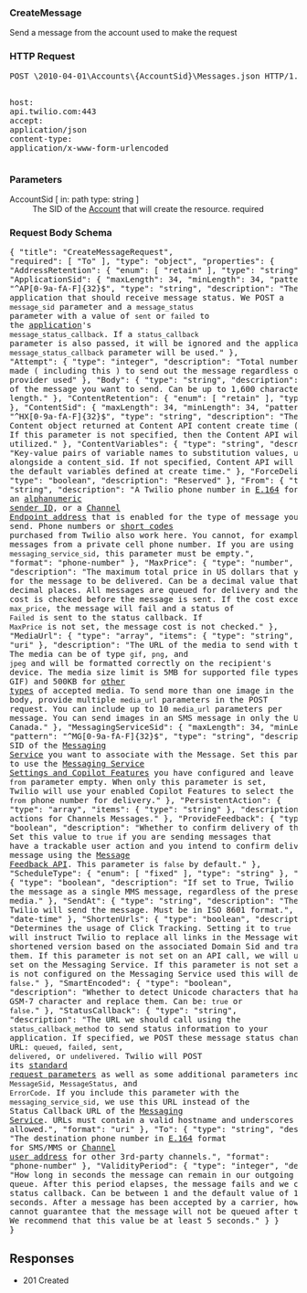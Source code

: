 <!DOCTYPE html><html><head><title></title><link rel="stylesheet" href="../OpenApi.css"/><meta charset="utf-8"/><meta name="viewport" content="width=device-width, initial-scale=1"/></head><body><article><section  class="requestOverview"><h1  class="requestSummary">CreateMessage</h1><p  class="requestDescription">Send a message from the account used to make the request</p></section><section  class="http"><h3>HTTP Request</h3><pre  class="httpExample"><span  class="requestLine">POST</span> <span  class="httpTarget">\2010-04-01\Accounts\{AccountSid}\Messages.json</span> <span  class="httpVersion">HTTP/1.1</span>
<span  class="headerLine">host</span>: <span  class="headerValue">api.twilio.com:443</span>
<span  class="headerLine">accept</span>: <span  class="headerValue">application/json</span>
<span  class="headerLine">content-type</span>: <span  class="headerValue">application/x-www-form-urlencoded</span>
</pre></section><dl  class="parameters"><h3>Parameters</h3><dt  class="parameter"><span  class="parameterName">AccountSid</span> [ in: <span  class="parameterLocation">path</span> type: <span  class="parameterType">string</span> ]</dt><dd  class="parameter"><span  class="parameterDescription">The SID of the [Account](https://www.twilio.com/docs/iam/api/account) that will create the resource.</span> <span  class="parameterRequired">required</span></dd></dl><section  class="requestContent"><h3>Request Body Schema</h3><pre  class="schema">{
  "title": "CreateMessageRequest",
  "required": [
    "To"
  ],
  "type": "object",
  "properties": {
    "AddressRetention": {
      "enum": [
        "retain"
      ],
      "type": "string"
    },
    "ApplicationSid": {
      "maxLength": 34,
      "minLength": 34,
      "pattern": "^AP[0-9a-fA-F]{32}$",
      "type": "string",
      "description": "The SID of the application that should receive message status. We POST a `message_sid` parameter and a `message_status` parameter with a value of `sent` or `failed` to the [application](https://www.twilio.com/docs/usage/api/applications)'s `message_status_callback`. If a `status_callback` parameter is also passed, it will be ignored and the application's `message_status_callback` parameter will be used."
    },
    "Attempt": {
      "type": "integer",
      "description": "Total number of attempts made ( including this ) to send out the message regardless of the provider used"
    },
    "Body": {
      "type": "string",
      "description": "The text of the message you want to send. Can be up to 1,600 characters in length."
    },
    "ContentRetention": {
      "enum": [
        "retain"
      ],
      "type": "string"
    },
    "ContentSid": {
      "maxLength": 34,
      "minLength": 34,
      "pattern": "^HX[0-9a-fA-F]{32}$",
      "type": "string",
      "description": "The SID of the Content object returned at Content API content create time (https://www.twilio.com/docs/content-api/create-and-send-your-first-content-api-template#create-a-template). If this parameter is not specified, then the Content API will not be utilized."
    },
    "ContentVariables": {
      "type": "string",
      "description": "Key-value pairs of variable names to substitution values, used alongside a content_sid. If not specified, Content API will default to the default variables defined at create time."
    },
    "ForceDelivery": {
      "type": "boolean",
      "description": "Reserved"
    },
    "From": {
      "type": "string",
      "description": "A Twilio phone number in [E.164](https://www.twilio.com/docs/glossary/what-e164) format, an [alphanumeric sender ID](https://www.twilio.com/docs/sms/send-messages#use-an-alphanumeric-sender-id), or a [Channel Endpoint address](https://www.twilio.com/docs/sms/channels#channel-addresses) that is enabled for the type of message you want to send. Phone numbers or [short codes](https://www.twilio.com/docs/sms/api/short-code) purchased from Twilio also work here. You cannot, for example, spoof messages from a private cell phone number. If you are using `messaging_service_sid`, this parameter must be empty.",
      "format": "phone-number"
    },
    "MaxPrice": {
      "type": "number",
      "description": "The maximum total price in US dollars that you will pay for the message to be delivered. Can be a decimal value that has up to 4 decimal places. All messages are queued for delivery and the message cost is checked before the message is sent. If the cost exceeds `max_price`, the message will fail and a status of `Failed` is sent to the status callback. If `MaxPrice` is not set, the message cost is not checked."
    },
    "MediaUrl": {
      "type": "array",
      "items": {
        "type": "string",
        "format": "uri"
      },
      "description": "The URL of the media to send with the message. The media can be of type `gif`, `png`, and `jpeg` and will be formatted correctly on the recipient's device. The media size limit is 5MB for supported file types (JPEG, PNG, GIF) and 500KB for [other types](https://www.twilio.com/docs/sms/accepted-mime-types) of accepted media. To send more than one image in the message body, provide multiple `media_url` parameters in the POST request. You can include up to 10 `media_url` parameters per message. You can send images in an SMS message in only the US and Canada."
    },
    "MessagingServiceSid": {
      "maxLength": 34,
      "minLength": 34,
      "pattern": "^MG[0-9a-fA-F]{32}$",
      "type": "string",
      "description": "The SID of the [Messaging Service](https://www.twilio.com/docs/sms/services#send-a-message-with-copilot) you want to associate with the Message. Set this parameter to use the [Messaging Service Settings and Copilot Features](https://www.twilio.com/console/sms/services) you have configured and leave the `from` parameter empty. When only this parameter is set, Twilio will use your enabled Copilot Features to select the `from` phone number for delivery."
    },
    "PersistentAction": {
      "type": "array",
      "items": {
        "type": "string"
      },
      "description": "Rich actions for Channels Messages."
    },
    "ProvideFeedback": {
      "type": "boolean",
      "description": "Whether to confirm delivery of the message. Set this value to `true` if you are sending messages that have a trackable user action and you intend to confirm delivery of the message using the [Message Feedback API](https://www.twilio.com/docs/sms/api/message-feedback-resource). This parameter is `false` by default."
    },
    "ScheduleType": {
      "enum": [
        "fixed"
      ],
      "type": "string"
    },
    "SendAsMms": {
      "type": "boolean",
      "description": "If set to True, Twilio will deliver the message as a single MMS message, regardless of the presence of media."
    },
    "SendAt": {
      "type": "string",
      "description": "The time that Twilio will send the message. Must be in ISO 8601 format.",
      "format": "date-time"
    },
    "ShortenUrls": {
      "type": "boolean",
      "description": "Determines the usage of Click Tracking. Setting it to `true` will instruct Twilio to replace all links in the Message with a shortened version based on the associated Domain Sid and track clicks on them. If this parameter is not set on an API call, we will use the value set on the Messaging Service. If this parameter is not set and the value is not configured on the Messaging Service used this will default to `false`."
    },
    "SmartEncoded": {
      "type": "boolean",
      "description": "Whether to detect Unicode characters that have a similar GSM-7 character and replace them. Can be: `true` or `false`."
    },
    "StatusCallback": {
      "type": "string",
      "description": "The URL we should call using the `status_callback_method` to send status information to your application. If specified, we POST these message status changes to the URL: `queued`, `failed`, `sent`, `delivered`, or `undelivered`. Twilio will POST its [standard request parameters](https://www.twilio.com/docs/sms/twiml#request-parameters) as well as some additional parameters including `MessageSid`, `MessageStatus`, and `ErrorCode`. If you include this parameter with the `messaging_service_sid`, we use this URL instead of the Status Callback URL of the [Messaging Service](https://www.twilio.com/docs/sms/services/api). URLs must contain a valid hostname and underscores are not allowed.",
      "format": "uri"
    },
    "To": {
      "type": "string",
      "description": "The destination phone number in [E.164](https://www.twilio.com/docs/glossary/what-e164) format for SMS/MMS or [Channel user address](https://www.twilio.com/docs/sms/channels#channel-addresses) for other 3rd-party channels.",
      "format": "phone-number"
    },
    "ValidityPeriod": {
      "type": "integer",
      "description": "How long in seconds the message can remain in our outgoing message queue. After this period elapses, the message fails and we call your status callback. Can be between 1 and the default value of 14,400 seconds. After a message has been accepted by a carrier, however, we cannot guarantee that the message will not be queued after this period. We recommend that this value be at least 5 seconds."
    }
  }
}</pre></section><section  class="responses"><h2>Responses</h2><ul  class="responses"><li  class="response"><span  class="statusLine">201</span> <span  class="statusDescription">Created</span></li></ul></section></article></body></html>